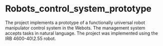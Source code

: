 # Robots_control_system_prototype
The project implements a prototype of a functionally universal robot manipulator control system in the Webots. The management system accepts tasks in natural language. The project was implemented using the IRB 4600-40\2.55 robot.
